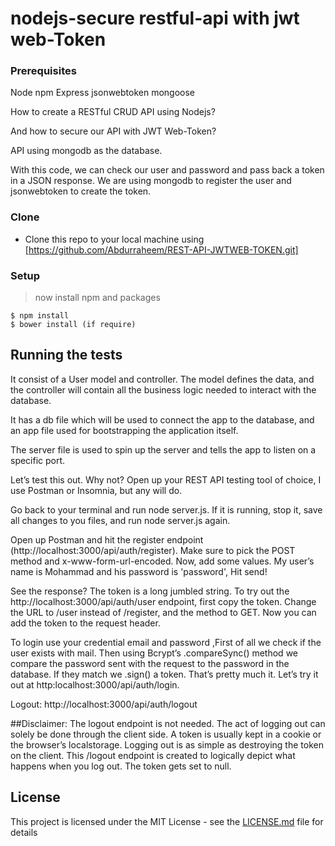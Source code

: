 # nodejs-secure restful-api with jwt web-Token

### Prerequisites

Node
npm
Express
jsonwebtoken
mongoose

How to create a RESTful CRUD API using Nodejs?

And how to secure our API with JWT Web-Token?

API using mongodb as the database.

With this code, we can check our user and password and pass back a token in a JSON response. 
We are using mongodb to register the user and jsonwebtoken to create the token.


### Clone

- Clone this repo to your local machine using [https://github.com/Abdurraheem/REST-API-JWTWEB-TOKEN.git]

### Setup

> now install npm and packages

```shell
$ npm install
$ bower install (if require)
```
## Running the tests

It consist of a User model and controller. The model
defines the data, and the controller will contain all 
the business logic needed to interact with the database. 

It has a db file which will be used to
connect the app to the database, and an app file used
for bootstrapping the application itself.

The server file is used to spin up the server and tells the
app to listen on a specific port.

Let’s test this out. Why not?
Open up your REST API testing tool of choice, I use Postman or Insomnia, but any will do.

Go back to your terminal and run node server.js. If it is running, stop it, save all changes to you files, and run node server.js again.

Open up Postman and hit the register endpoint (http://localhost:3000/api/auth/register). Make sure to pick the POST method and x-www-form-url-encoded. Now, add some values. My user’s name is Mohammad and his password is 'password', Hit send!


See the response? The token is a long jumbled string. To try out the  http://localhost:3000/api/auth/user endpoint, first copy the token. Change the URL to /user instead of /register, and the method to GET. Now you can add the token to the request header.

To login use your credential email and password ,First of all we check if the user exists with mail. Then using Bcrypt’s .compareSync() method we compare the password sent with the request to the password in the database. If they match we .sign() a token. That’s pretty much it. Let’s try it out at http:localhost:3000/api/auth/login.

Logout: http://localhost:3000/api/auth/logout

##Disclaimer: The logout endpoint is not needed. The act of logging out can solely be done through the client side. A token is usually kept in a cookie or the browser’s localstorage. Logging out is as simple as destroying the token on the client. This /logout endpoint is created to logically depict what happens when you log out. The token gets set to null.

## License

This project is licensed under the MIT License - see the [LICENSE.md](LICENSE.md) file for details
